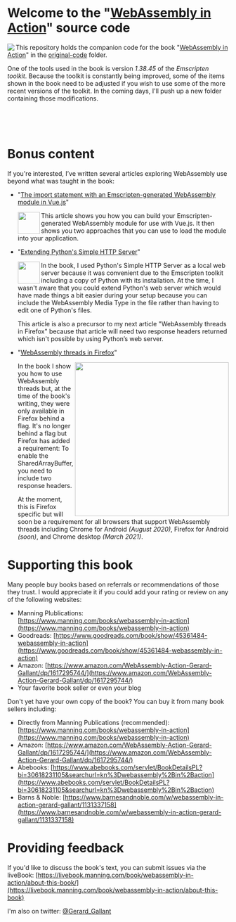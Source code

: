 # Welcome to the "[WebAssembly in Action](https://www.manning.com/books/webassembly-in-action)" source code

<img src="https://images.manning.com/180/240/resize/book/7/97eac5c-498e-4454-bdb2-677ec3406f29/Gallant-WA-HI.png" align="left" /> This repository holds the companion code for the book "[WebAssembly in Action](https://www.manning.com/books/webassembly-in-action)" in the [original-code](https://github.com/cggallant/WebAssembly-in-Action/tree/master/original-code) folder.

One of the tools used in the book is version _1.38.45_ of the _Emscripten toolkit_. Because the toolkit is constantly being improved, some of the items shown in the book need to be adjusted if you wish to use some of the more recent versions of the toolkit. In the coming days, I'll push up a new folder containing those modifications.

<p>&nbsp;</p>
<p>&nbsp;</p>
  
# Bonus content

If you're interested, I’ve written several articles exploring WebAssembly use beyond what was taught in the book:

- "[The import statement with an Emscripten-generated WebAssembly module in Vue.js](https://cggallant.blogspot.com/2020/01/the-import-statement-with-emscripten.html)"
  
  <a href="https://commons.wikimedia.org/wiki/File:Vue.js_Logo_2.svg" target="_blank"><img src="https://upload.wikimedia.org/wikipedia/commons/thumb/9/95/Vue.js_Logo_2.svg/200px-Vue.js_Logo_2.svg.png" width="50" align="left" /></a> This article shows you how you can build your Emscripten-generated WebAssembly module for use with Vue.js. It then shows you two approaches that you can use to load the module into your application.


- "[Extending Python's Simple HTTP Server](https://cggallant.blogspot.com/2020/07/extending-pythons-simple-http-server.html)" 
  
  <img src="https://upload.wikimedia.org/wikipedia/commons/c/c3/Python-logo-notext.svg" width="50" align="left" /> In the book, I used Python's Simple HTTP Server as a local web server because it was convenient due to the Emscripten toolkit including a copy of Python with its installation. At the time, I wasn't aware that you could extend Python's web server which would have made things a bit easier during your setup because you can include the WebAssembly Media Type in the file rather than having to edit one of Python's files.
  
  This article is also a precursor to my next article "WebAssembly threads in Firefox" because that article will need two response headers returned which isn't possible by using Python’s web server.


- "[WebAssembly threads in Firefox](https://cggallant.blogspot.com/2020/07/webassembly-threads-in-firefox.html)" 
  
  <img src="https://1.bp.blogspot.com/-20aC9uX8oPc/XyAh6PICkBI/AAAAAAAALOI/C4SMdZl69YA4pqkfTcaYRwvYfU0l_MA6ACLcBGAsYHQ/w400-h174/9%2B-%2BScreen%2Bshot%2Bof%2Bfinal%2Bproduct%2Bwith%2Bimages%2Bshown.png" width="350" align="right" /> In the book I show you how to use WebAssembly threads but, at the time of the book's writing, they were only available in Firefox behind a flag. It's no longer behind a flag but Firefox has added a requirement: To enable the SharedArrayBuffer, you need to include two response headers.
  
  At the moment, this is Firefox specific but will soon be a requirement for all browsers that support WebAssembly threads including Chrome for Android _(August 2020)_, Firefox for Android _(soon)_, and Chrome desktop _(March 2021)_.


# Supporting this book

Many people buy books based on referrals or recommendations of those they trust. I would appreciate it if you could add your rating or review on any of the following websites:
- Manning Plublications: [https://www.manning.com/books/webassembly-in-action](https://www.manning.com/books/webassembly-in-action)
- Goodreads: [https://www.goodreads.com/book/show/45361484-webassembly-in-action](https://www.goodreads.com/book/show/45361484-webassembly-in-action)
- Amazon: [https://www.amazon.com/WebAssembly-Action-Gerard-Gallant/dp/1617295744/](https://www.amazon.com/WebAssembly-Action-Gerard-Gallant/dp/1617295744/)
- Your favorite book seller or even your blog

Don't yet have your own copy of the book? You can buy it from many book sellers including:
- Directly from Manning Publications (recommended): [https://www.manning.com/books/webassembly-in-action](https://www.manning.com/books/webassembly-in-action)
- Amazon: [https://www.amazon.com/WebAssembly-Action-Gerard-Gallant/dp/1617295744/](https://www.amazon.com/WebAssembly-Action-Gerard-Gallant/dp/1617295744/)
- Abebooks: [https://www.abebooks.com/servlet/BookDetailsPL?bi=30618231105&searchurl=kn%3Dwebassembly%2Bin%2Baction](https://www.abebooks.com/servlet/BookDetailsPL?bi=30618231105&searchurl=kn%3Dwebassembly%2Bin%2Baction)
- Barns & Noble: [https://www.barnesandnoble.com/w/webassembly-in-action-gerard-gallant/1131337158](https://www.barnesandnoble.com/w/webassembly-in-action-gerard-gallant/1131337158)



# Providing feedback

If you'd like to discuss the book's text, you can submit issues via the liveBook: [https://livebook.manning.com/book/webassembly-in-action/about-this-book/](https://livebook.manning.com/book/webassembly-in-action/about-this-book)

I'm also on twitter: [@Gerard_Gallant](https://twitter.com/Gerard_Gallant)